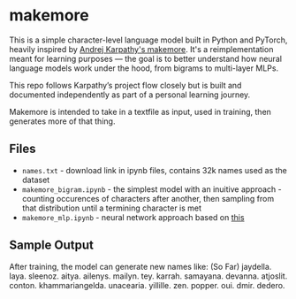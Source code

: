 # makemore

This is a simple character-level language model built in Python and PyTorch, heavily inspired by [Andrej Karpathy's makemore](https://github.com/karpathy/makemore). It's a reimplementation meant for learning purposes — the goal is to better understand how neural language models work under the hood, from bigrams to multi-layer MLPs.

This repo follows Karpathy’s project flow closely but is built and documented independently as part of a personal learning journey.

Makemore is intended to take in a textfile as input, used in training, then generates more of that thing.

## Files

- `names.txt` - download link in ipynb files, contains 32k names used as the dataset
- `makemore_bigram.ipynb` - the simplest model with an inuitive approach - counting occurences of characters after another, then sampling from that distribution until a termining character is met
- `makemore_mlp.ipynb` - neural network approach based on [this](https://www.jmlr.org/papers/volume3/bengio03a/bengio03a.pdf)

## Sample Output

After training, the model can generate new names like: (So Far)
jaydella.
laya.
sleenoz.
aitya.
ailenys.
mailyn.
tey.
karrah.
samayana.
devanna.
atjoslit.
conton.
khammariangelda.
unacearia.
yillille.
zen.
popper.
oui.
dmir.
dedero.
